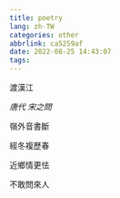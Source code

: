 ```yaml
---
title: poetry
lang: zh-TW
categories: other
abbrlink: ca5259af
date: 2022-08-25 14:43:07
tags:
---
```


渡漢江

_唐代 宋之問_

嶺外音書斷

經冬複歷春

近鄉情更怯

不敢問來人
